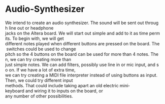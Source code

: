 Audio-Synthesizer
=================

We intend to create an audio synthesizer. The sound will be sent out through line out or headphone jacks on the Altera board. We will start out simple and add to it as time permits. To begin with, we will get different notes played when different buttons are pressed on the board. The switches could be used to change pitch so the 4 buttons on the board can be used for more than 4 notes. Then, we can try creating more than just simple notes. We can add filters, possibly use line in or mic input, and so on. If we have a lot of extra time, we can try creating a MIDI file interpreter instead of using buttons as input. Then, we could try different input methods. That could include taking apart an old electric mini­keyboard and wiring it to inputs on the board, or any number of other possibilities.
